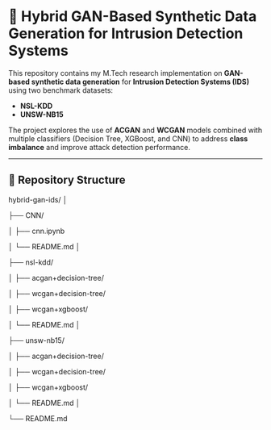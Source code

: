 # 🧠 Hybrid GAN-Based Synthetic Data Generation for Intrusion Detection Systems

This repository contains my M.Tech research implementation on **GAN-based synthetic data generation** for **Intrusion Detection Systems (IDS)** using two benchmark datasets:
- **NSL-KDD**
- **UNSW-NB15**

The project explores the use of **ACGAN** and **WCGAN** models combined with multiple classifiers (Decision Tree, XGBoost, and CNN) to address **class imbalance** and improve attack detection performance.

---

## 📂 Repository Structure
hybrid-gan-ids/
│

├── CNN/

│ ├── cnn.ipynb

│ └── README.md
│

├── nsl-kdd/

│ ├── acgan+decision-tree/

│ ├── wcgan+decision-tree/

│ ├── wcgan+xgboost/

│ └── README.md
│

├── unsw-nb15/

│ ├── acgan+decision-tree/

│ ├── wcgan+decision-tree/

│ ├── wcgan+xgboost/

│ └── README.md
│

└── README.md
